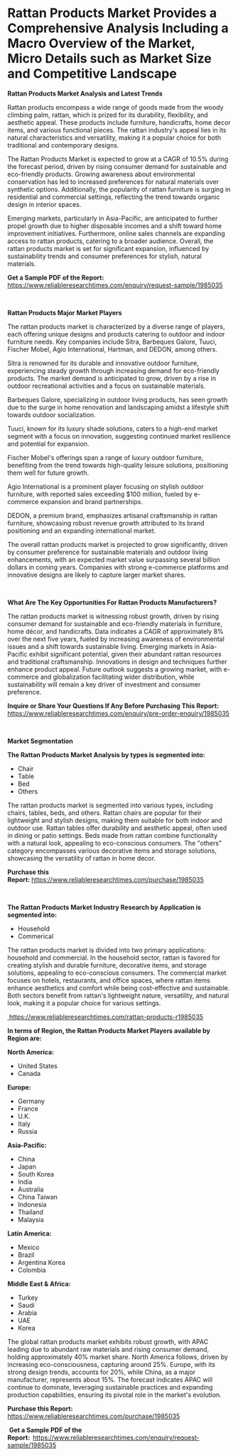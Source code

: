 <p><h1>Rattan Products Market Provides a Comprehensive Analysis Including a Macro Overview of the Market, Micro Details such as Market Size and Competitive Landscape</h1></p><p><strong>Rattan Products Market Analysis and Latest Trends</strong></p>
<p><p>Rattan products encompass a wide range of goods made from the woody climbing palm, rattan, which is prized for its durability, flexibility, and aesthetic appeal. These products include furniture, handicrafts, home decor items, and various functional pieces. The rattan industry's appeal lies in its natural characteristics and versatility, making it a popular choice for both traditional and contemporary designs.</p><p>The Rattan Products Market is expected to grow at a CAGR of 10.5% during the forecast period, driven by rising consumer demand for sustainable and eco-friendly products. Growing awareness about environmental conservation has led to increased preferences for natural materials over synthetic options. Additionally, the popularity of rattan furniture is surging in residential and commercial settings, reflecting the trend towards organic design in interior spaces.</p><p>Emerging markets, particularly in Asia-Pacific, are anticipated to further propel growth due to higher disposable incomes and a shift toward home improvement initiatives. Furthermore, online sales channels are expanding access to rattan products, catering to a broader audience. Overall, the rattan products market is set for significant expansion, influenced by sustainability trends and consumer preferences for stylish, natural materials.</p></p>
<p><strong>Get a Sample PDF of the Report:&nbsp;</strong> <a href="https://www.reliableresearchtimes.com/enquiry/request-sample/1985035?utm_campaign=1581&utm_medium=2&utm_source=Github&utm_content=ia&utm_term=15042025&utm_id=rattan-products">https://www.reliableresearchtimes.com/enquiry/request-sample/1985035</a></p>
<p>&nbsp;</p>
<p><strong>Rattan Products Major Market Players</strong></p>
<p><p>The rattan products market is characterized by a diverse range of players, each offering unique designs and products catering to outdoor and indoor furniture needs. Key companies include Sitra, Barbeques Galore, Tuuci, Fischer Mobel, Agio International, Hartman, and DEDON, among others. </p><p>Sitra is renowned for its durable and innovative outdoor furniture, experiencing steady growth through increasing demand for eco-friendly products. The market demand is anticipated to grow, driven by a rise in outdoor recreational activities and a focus on sustainable materials.</p><p>Barbeques Galore, specializing in outdoor living products, has seen growth due to the surge in home renovation and landscaping amidst a lifestyle shift towards outdoor socialization. </p><p>Tuuci, known for its luxury shade solutions, caters to a high-end market segment with a focus on innovation, suggesting continued market resilience and potential for expansion. </p><p>Fischer Mobel's offerings span a range of luxury outdoor furniture, benefiting from the trend towards high-quality leisure solutions, positioning them well for future growth.</p><p>Agio International is a prominent player focusing on stylish outdoor furniture, with reported sales exceeding $100 million, fueled by e-commerce expansion and brand partnerships. </p><p>DEDON, a premium brand, emphasizes artisanal craftsmanship in rattan furniture, showcasing robust revenue growth attributed to its brand positioning and an expanding international market.</p><p>The overall rattan products market is projected to grow significantly, driven by consumer preference for sustainable materials and outdoor living enhancements, with an expected market value surpassing several billion dollars in coming years. Companies with strong e-commerce platforms and innovative designs are likely to capture larger market shares.</p></p>
<p>&nbsp;</p>
<p><strong>What Are The Key Opportunities For Rattan Products Manufacturers?</strong></p>
<p><p>The rattan products market is witnessing robust growth, driven by rising consumer demand for sustainable and eco-friendly materials in furniture, home décor, and handicrafts. Data indicates a CAGR of approximately 8% over the next five years, fueled by increasing awareness of environmental issues and a shift towards sustainable living. Emerging markets in Asia-Pacific exhibit significant potential, given their abundant rattan resources and traditional craftsmanship. Innovations in design and techniques further enhance product appeal. Future outlook suggests a growing market, with e-commerce and globalization facilitating wider distribution, while sustainability will remain a key driver of investment and consumer preference.</p></p>
<p><strong>Inquire or Share Your Questions If Any Before Purchasing This Report:</strong> <a href="https://www.reliableresearchtimes.com/enquiry/pre-order-enquiry/1985035?utm_campaign=1581&utm_medium=2&utm_source=Github&utm_content=ia&utm_term=15042025&utm_id=rattan-products">https://www.reliableresearchtimes.com/enquiry/pre-order-enquiry/1985035</a></p>
<p>&nbsp;</p>
<p><strong>Market Segmentation</strong></p>
<p><strong>The Rattan Products Market Analysis by types is segmented into:</strong></p>
<p><ul><li>Chair</li><li>Table</li><li>Bed</li><li>Others</li></ul></p>
<p><p>The rattan products market is segmented into various types, including chairs, tables, beds, and others. Rattan chairs are popular for their lightweight and stylish designs, making them suitable for both indoor and outdoor use. Rattan tables offer durability and aesthetic appeal, often used in dining or patio settings. Beds made from rattan combine functionality with a natural look, appealing to eco-conscious consumers. The "others" category encompasses various decorative items and storage solutions, showcasing the versatility of rattan in home decor.</p></p>
<p><strong>Purchase this Report:&nbsp;</strong><a href="https://www.reliableresearchtimes.com/purchase/1985035?utm_campaign=1581&utm_medium=2&utm_source=Github&utm_content=ia&utm_term=15042025&utm_id=rattan-products">https://www.reliableresearchtimes.com/purchase/1985035</a></p>
<p>&nbsp;</p>
<p><strong>The Rattan Products Market Industry Research by Application is segmented into:</strong></p>
<p><ul><li>Household</li><li>Commerical</li></ul></p>
<p><p>The rattan products market is divided into two primary applications: household and commercial. In the household sector, rattan is favored for creating stylish and durable furniture, decorative items, and storage solutions, appealing to eco-conscious consumers. The commercial market focuses on hotels, restaurants, and office spaces, where rattan items enhance aesthetics and comfort while being cost-effective and sustainable. Both sectors benefit from rattan's lightweight nature, versatility, and natural look, making it a popular choice for various settings.</p></p>
<p><a href="https://www.reliableresearchtimes.com/rattan-products-r1985035?utm_campaign=1581&utm_medium=2&utm_source=Github&utm_content=ia&utm_term=15042025&utm_id=rattan-products">&nbsp;https://www.reliableresearchtimes.com/rattan-products-r1985035</a></p>
<p><strong>In terms of Region, the Rattan Products Market Players available by Region are:</strong></p>
<p>
    <p> <strong> North America: </strong>
        <ul>
            <li>United States</li>
            <li>Canada</li>
        </ul>
        </p> 
    <p> <strong> Europe: </strong>
        <ul>
            <li>Germany</li>
            <li>France</li>
            <li>U.K.</li>
            <li>Italy</li>
            <li>Russia</li>
        </ul>
        </p> 
    <p> <strong> Asia-Pacific: </strong>
        <ul>
            <li>China</li>
            <li>Japan</li>
            <li>South Korea</li>
            <li>India</li>
            <li>Australia</li>
            <li>China Taiwan</li>
            <li>Indonesia</li>
            <li>Thailand</li>
            <li>Malaysia</li>
        </ul>
        </p> 
    <p> <strong> Latin America: </strong>
        <ul>
            <li>Mexico</li>
            <li>Brazil</li>
            <li>Argentina Korea</li>
            <li>Colombia</li>
        </ul>
        </p> 
    <p> <strong> Middle East & Africa: </strong>
        <ul>
            <li>Turkey</li>
            <li>Saudi</li>
            <li>Arabia</li>
            <li>UAE</li>
            <li>Korea</li>
        </ul>
    </p>
    </p>
<p><p>The global rattan products market exhibits robust growth, with APAC leading due to abundant raw materials and rising consumer demand, holding approximately 40% market share. North America follows, driven by increasing eco-consciousness, capturing around 25%. Europe, with its strong design trends, accounts for 20%, while China, as a major manufacturer, represents about 15%. The forecast indicates APAC will continue to dominate, leveraging sustainable practices and expanding production capabilities, ensuring its pivotal role in the market's evolution.</p></p>
<p><strong>Purchase this Report: </strong><a href="https://www.reliableresearchtimes.com/purchase/1985035?utm_campaign=1581&utm_medium=2&utm_source=Github&utm_content=ia&utm_term=15042025&utm_id=rattan-products">https://www.reliableresearchtimes.com/purchase/1985035</a></p>
<p>&nbsp;<strong>Get a Sample PDF of the Report:&nbsp;&nbsp;</strong><a href="https://www.reliableresearchtimes.com/enquiry/request-sample/1985035?utm_campaign=1581&utm_medium=2&utm_source=Github&utm_content=ia&utm_term=15042025&utm_id=rattan-products">https://www.reliableresearchtimes.com/enquiry/request-sample/1985035</a></p>
<p><strong></strong></p>
<p><p></p><p></p><p></p></p>